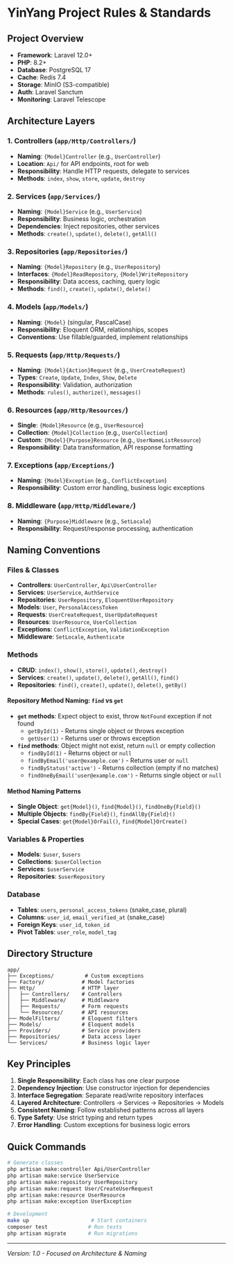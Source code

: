 # YinYang Project Rules & Standards

## Project Overview
- **Framework**: Laravel 12.0+
- **PHP**: 8.2+
- **Database**: PostgreSQL 17
- **Cache**: Redis 7.4
- **Storage**: MinIO (S3-compatible)
- **Auth**: Laravel Sanctum
- **Monitoring**: Laravel Telescope

## Architecture Layers

### 1. Controllers (`app/Http/Controllers/`)
- **Naming**: `{Model}Controller` (e.g., `UserController`)
- **Location**: `Api/` for API endpoints, root for web
- **Responsibility**: Handle HTTP requests, delegate to services
- **Methods**: `index`, `show`, `store`, `update`, `destroy`

### 2. Services (`app/Services/`)
- **Naming**: `{Model}Service` (e.g., `UserService`)
- **Responsibility**: Business logic, orchestration
- **Dependencies**: Inject repositories, other services
- **Methods**: `create()`, `update()`, `delete()`, `getAll()`

### 3. Repositories (`app/Repositories/`)
- **Naming**: `{Model}Repository` (e.g., `UserRepository`)
- **Interfaces**: `{Model}ReadRepository`, `{Model}WriteRepository`
- **Responsibility**: Data access, caching, query logic
- **Methods**: `find()`, `create()`, `update()`, `delete()`

### 4. Models (`app/Models/`)
- **Naming**: `{Model}` (singular, PascalCase)
- **Responsibility**: Eloquent ORM, relationships, scopes
- **Conventions**: Use fillable/guarded, implement relationships

### 5. Requests (`app/Http/Requests/`)
- **Naming**: `{Model}{Action}Request` (e.g., `UserCreateRequest`)
- **Types**: `Create`, `Update`, `Index`, `Show`, `Delete`
- **Responsibility**: Validation, authorization
- **Methods**: `rules()`, `authorize()`, `messages()`

### 6. Resources (`app/Http/Resources/`)
- **Single**: `{Model}Resource` (e.g., `UserResource`)
- **Collection**: `{Model}Collection` (e.g., `UserCollection`)
- **Custom**: `{Model}{Purpose}Resource` (e.g., `UserNameListResource`)
- **Responsibility**: Data transformation, API response formatting

### 7. Exceptions (`app/Exceptions/`)
- **Naming**: `{Model}Exception` (e.g., `ConflictException`)
- **Responsibility**: Custom error handling, business logic exceptions

### 8. Middleware (`app/Http/Middleware/`)
- **Naming**: `{Purpose}Middleware` (e.g., `SetLocale`)
- **Responsibility**: Request/response processing, authentication

## Naming Conventions

### Files & Classes
- **Controllers**: `UserController`, `Api\UserController`
- **Services**: `UserService`, `AuthService`
- **Repositories**: `UserRepository`, `EloquentUserRepository`
- **Models**: `User`, `PersonalAccessToken`
- **Requests**: `UserCreateRequest`, `UserUpdateRequest`
- **Resources**: `UserResource`, `UserCollection`
- **Exceptions**: `ConflictException`, `ValidationException`
- **Middleware**: `SetLocale`, `Authenticate`

### Methods
- **CRUD**: `index()`, `show()`, `store()`, `update()`, `destroy()`
- **Services**: `create()`, `update()`, `delete()`, `getAll()`, `find()`
- **Repositories**: `find()`, `create()`, `update()`, `delete()`, `getBy()`

#### **Repository Method Naming: `find` vs `get`**
- **`get` methods**: Expect object to exist, throw `NotFound` exception if not found
  - `getById(1)` - Returns single object or throws exception
  - `getUser(1)` - Returns user or throws exception
- **`find` methods**: Object might not exist, return `null` or empty collection
  - `findById(1)` - Returns object or `null`
  - `findByEmail('user@example.com')` - Returns user or `null`
  - `findByStatus('active')` - Returns collection (empty if no matches)
  - `findOneByEmail('user@example.com')` - Returns single object or `null`

#### **Method Naming Patterns**
- **Single Object**: `get{Model}()`, `find{Model}()`, `findOneBy{Field}()`
- **Multiple Objects**: `findBy{Field}()`, `findAllBy{Field}()`
- **Special Cases**: `get{Model}OrFail()`, `find{Model}OrCreate()`

### Variables & Properties
- **Models**: `$user`, `$users`
- **Collections**: `$userCollection`
- **Services**: `$userService`
- **Repositories**: `$userRepository`

### Database
- **Tables**: `users`, `personal_access_tokens` (snake_case, plural)
- **Columns**: `user_id`, `email_verified_at` (snake_case)
- **Foreign Keys**: `user_id`, `token_id`
- **Pivot Tables**: `user_role`, `model_tag`

## Directory Structure
```
app/
├── Exceptions/          # Custom exceptions
├── Factory/            # Model factories
├── Http/               # HTTP layer
│   ├── Controllers/    # Controllers
│   ├── Middleware/     # Middleware
│   ├── Requests/       # Form requests
│   └── Resources/      # API resources
├── ModelFilters/       # Eloquent filters
├── Models/             # Eloquent models
├── Providers/          # Service providers
├── Repositories/       # Data access layer
└── Services/           # Business logic layer
```

## Key Principles
1. **Single Responsibility**: Each class has one clear purpose
2. **Dependency Injection**: Use constructor injection for dependencies
3. **Interface Segregation**: Separate read/write repository interfaces
4. **Layered Architecture**: Controllers → Services → Repositories → Models
5. **Consistent Naming**: Follow established patterns across all layers
6. **Type Safety**: Use strict typing and return types
7. **Error Handling**: Custom exceptions for business logic errors

## Quick Commands
```bash
# Generate classes
php artisan make:controller Api/UserController
php artisan make:service UserService
php artisan make:repository UserRepository
php artisan make:request User/CreateUserRequest
php artisan make:resource UserResource
php artisan make:exception UserException

# Development
make up                    # Start containers
composer test             # Run tests
php artisan migrate       # Run migrations
```

---
*Version: 1.0 - Focused on Architecture & Naming* 
